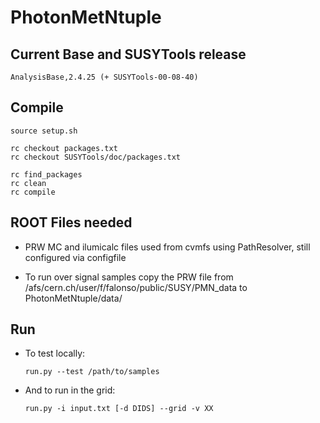 PhotonMetNtuple
===============

## Current Base and SUSYTools release

    AnalysisBase,2.4.25 (+ SUSYTools-00-08-40)


## Compile

    source setup.sh    

    rc checkout packages.txt
    rc checkout SUSYTools/doc/packages.txt

    rc find_packages
    rc clean
    rc compile


## ROOT Files needed

* PRW MC and ilumicalc files used from cvmfs using PathResolver, still configured via configfile

* To run over signal samples copy the PRW file from /afs/cern.ch/user/f/falonso/public/SUSY/PMN_data to PhotonMetNtuple/data/

## Run

* To test locally:

    ```
    run.py --test /path/to/samples
    ```

* And to run in the grid:

    ```
    run.py -i input.txt [-d DIDS] --grid -v XX
    ```



